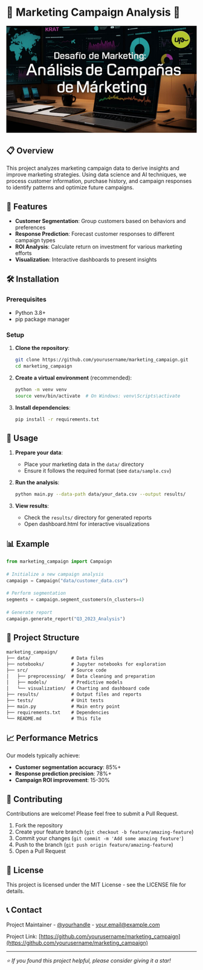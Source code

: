 # 🚀 Marketing Campaign Analysis 🚀

![Marketing Campaign Banner](img\banner_logo.jpg)

## 📋 Overview

This project analyzes marketing campaign data to derive insights and improve marketing strategies. Using data science and AI techniques, we process customer information, purchase history, and campaign responses to identify patterns and optimize future campaigns.

## 🎯 Features

- **Customer Segmentation**: Group customers based on behaviors and preferences
- **Response Prediction**: Forecast customer responses to different campaign types
- **ROI Analysis**: Calculate return on investment for various marketing efforts
- **Visualization**: Interactive dashboards to present insights

## 🛠️ Installation

### Prerequisites

- Python 3.8+
- pip package manager

### Setup

1. **Clone the repository**:
    ```bash
    git clone https://github.com/yourusername/marketing_campaign.git
    cd marketing_campaign
    ```

2. **Create a virtual environment** (recommended):
    ```bash
    python -m venv venv
    source venv/bin/activate  # On Windows: venv\Scripts\activate
    ```

3. **Install dependencies**:
    ```bash
    pip install -r requirements.txt
    ```

## 🚀 Usage

1. **Prepare your data**:
    - Place your marketing data in the `data/` directory
    - Ensure it follows the required format (see `data/sample.csv`)

2. **Run the analysis**:
    ```bash
    python main.py --data-path data/your_data.csv --output results/
    ```

3. **View results**:
    - Check the `results/` directory for generated reports
    - Open dashboard.html for interactive visualizations

## 📊 Example

```python
from marketing_campaign import Campaign

# Initialize a new campaign analysis
campaign = Campaign("data/customer_data.csv")

# Perform segmentation
segments = campaign.segment_customers(n_clusters=4)

# Generate report
campaign.generate_report("Q3_2023_Analysis")
```

## 📁 Project Structure

```
marketing_campaign/
├── data/               # Data files
├── notebooks/          # Jupyter notebooks for exploration
├── src/                # Source code
│   ├── preprocessing/  # Data cleaning and preparation
│   ├── models/         # Predictive models
│   └── visualization/  # Charting and dashboard code
├── results/            # Output files and reports
├── tests/              # Unit tests
├── main.py             # Main entry point
├── requirements.txt    # Dependencies
└── README.md           # This file
```

## 📈 Performance Metrics

Our models typically achieve:
- **Customer segmentation accuracy**: 85%+
- **Response prediction precision**: 78%+
- **Campaign ROI improvement**: 15-30%

## 🤝 Contributing

Contributions are welcome! Please feel free to submit a Pull Request.

1. Fork the repository
2. Create your feature branch (`git checkout -b feature/amazing-feature`)
3. Commit your changes (`git commit -m 'Add some amazing feature'`)
4. Push to the branch (`git push origin feature/amazing-feature`)
5. Open a Pull Request

## 📄 License

This project is licensed under the MIT License - see the LICENSE file for details.

## 📞 Contact

Project Maintainer - [@yourhandle](https://twitter.com/yourhandle) - your.email@example.com

Project Link: [https://github.com/yourusername/marketing_campaign](https://github.com/yourusername/marketing_campaign)

---

*⭐️ If you found this project helpful, please consider giving it a star!*